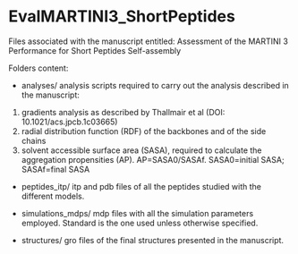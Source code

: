 # EvalMARTINI3_ShortPeptides
Files associated with the manuscript entitled: Assessment of the MARTINI 3 Performance for Short Peptides Self-assembly

Folders content:

- analyses/
analysis scripts required to carry out the analysis described in the manuscript:
1. gradients analysis as described by Thallmair et al (DOI: 10.1021/acs.jpcb.1c03665)
2. radial distribution function (RDF) of the backbones and of the side chains
3. solvent accessible surface area (SASA), required to calculate the aggregation propensities (AP).
   AP=SASA0/SASAf. SASA0=initial SASA; SASAf=final SASA

- peptides_itp/
itp and pdb files of all the peptides studied with the different models.

- simulations_mdps/
mdp files with all the simulation parameters employed. Standard is the one used unless otherwise specified.

- structures/
gro files of the final structures presented in the manuscript.
